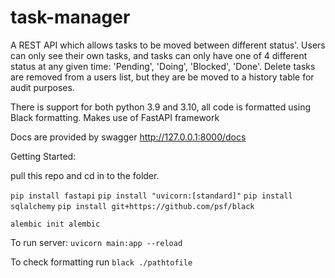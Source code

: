 # task-manager
A REST API which allows tasks to be moved between different status'.
Users can only see their own tasks, and tasks can only have one of 4 different status at any given time: 'Pending', 'Doing', 'Blocked', 'Done'.
Delete tasks are removed from a users list, but they are be moved to a history table for audit purposes.

There is support for both python 3.9 and 3.10, all code is formatted using Black formatting.
Makes use of FastAPI framework


Docs are provided by swagger http://127.0.0.1:8000/docs

Getting Started:

pull this repo and cd in to the folder.

`pip install fastapi`
`pip install "uvicorn:[standard]"`
`pip install sqlalchemy`
`pip install git+https://github.com/psf/black`

`alembic init alembic`

To run server:
`uvicorn main:app --reload`

To check formatting run `black ./pathtofile`